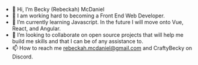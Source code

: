 - 👋 Hi, I’m Becky (Rebeckah) McDaniel
- 👀 I am working hard to becoming a Front End Web Developer.
- 🌱 I’m currently learning Javascript. In the future I will move onto Vue, React, and Angular.
- 💞️ I’m looking to collaborate on open source projects that will help me build me skills and that I can be of any assistance to.
- 📫 How to reach me rebeckah.mcdaniel@gmail.com and CraftyBecky on Discord.

<!---
CraftyBecky/CraftyBecky is a ✨ special ✨ repository because its `README.md` (this file) appears on your GitHub profile.
You can click the Preview link to take a look at your changes.
--->

